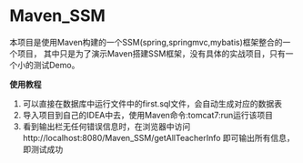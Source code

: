 # Maven_SSM
本项目是使用Maven构建的一个SSM(spring,springmvc,mybatis)框架整合的一个项目，
其中只是为了演示Maven搭建SSM框架，没有具体的实战项目，只有一个小的测试Demo。 

**使用教程**

1. 可以直接在数据库中运行文件中的first.sql文件，会自动生成对应的数据表
2. 导入项目到自己的IDEA中去，使用Maven命令:tomcat7:run运行该项目
3. 看到输出栏无任何错误信息时，在浏览器中访问http://localhost:8080/Maven_SSM/getAllTeacherInfo 即可输出所有信息，即测试成功
